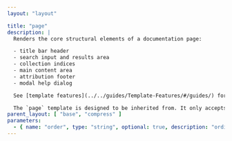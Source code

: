 ```yaml
---
layout: "layout"

title: "page"
description: |
  Renders the core structural elements of a documentation page:

  - title bar header
  - search input and results area
  - collection indices
  - main content area
  - attribution footer
  - modal help dialog

  See [template features](../../guides/Template-Features/#/guides/) for details of the different elements.

  The `page` template is designed to be inherited from. It only accepts a single parameter, and only for pages in the guides collection, to specify a relative order value that is used to sort against sibling guide pages.
parent_layout: [ "base", "compress" ]
parameters:
  - { name: "order", type: "string", optional: true, description: "ordinal to be used for sorting. Positive numbers will be sorted first, in ascending order, with `0` the first possible value. Negative numbers will be sorted last, in descending order, with `-1` the last possible integer value (whichever value is closest to, but less than, zero will be last). Pages without an `order` value will fall in between, sorted alphabetically by filename (not title). Only applies to guides; all other collections are sorted alphabetically by filename. Ordering comparisons are only performed between siblings (files in the same folder), not across parent-child levels." }
---
```

